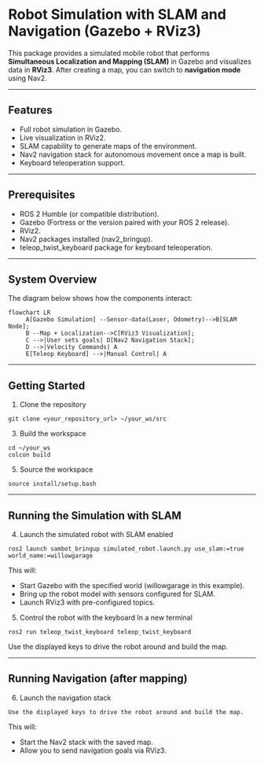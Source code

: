 # Robot Simulation with SLAM and Navigation (Gazebo + RViz3)

This package provides a simulated mobile robot that performs **Simultaneous Localization and Mapping (SLAM)** in Gazebo and visualizes data in **RViz3**. After creating a map, you can switch to **navigation mode** using Nav2.

---

## Features
- Full robot simulation in Gazebo.
- Live visualization in RViz2.
- SLAM capability to generate maps of the environment.
- Nav2 navigation stack for autonomous movement once a map is built.
- Keyboard teleoperation support.

---
## Prerequisites

- ROS 2 Humble (or compatible distribution).
- Gazebo (Fortress or the version paired with your ROS 2 release).
- RViz2.
- Nav2 packages installed (nav2_bringup).
- teleop_twist_keyboard package for keyboard teleoperation.
---

## System Overview

The diagram below shows how the components interact:

```mermaid
flowchart LR
     A[Gazebo Simulation] --Sensor-data(Laser, Odometry)-->B[SLAM Node];
     B --Map + Localization-->C[RViz3 Visualization];
     C -->|User sets goals| D[Nav2 Navigation Stack];
     D -->|Velocity Commands| A
     E[Teleop Keyboard] -->|Manual Control| A
```

---

## Getting Started
1. Clone the repository
```
git clone <your_repository_url> ~/your_ws/src
```
3. Build the workspace
```
cd ~/your_ws
colcon build
```
5. Source the workspace
```
source install/setup.bash
```

---

## Running the Simulation with SLAM
4. Launch the simulated robot with SLAM enabled
```
ros2 launch sambot_bringup simulated_robot.launch.py use_slam:=true world_name:=willowgarage
```
This will:
- Start Gazebo with the specified world (willowgarage in this example).
- Bring up the robot model with sensors configured for SLAM.
- Launch RViz3 with pre-configured topics.

5. Control the robot with the keyboard
In a new terminal
```
ros2 run teleop_twist_keyboard teleop_twist_keyboard
```
Use the displayed keys to drive the robot around and build the map.

---

## Running Navigation (after mapping)
6. Launch the navigation stack
```
Use the displayed keys to drive the robot around and build the map.
```
This will:
- Start the Nav2 stack with the saved map.
- Allow you to send navigation goals via RViz3.


